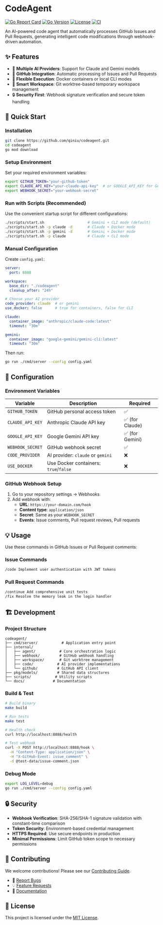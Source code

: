 # CodeAgent

[![Go Report Card](https://goreportcard.com/badge/github.com/qiniu/codeagent)](https://goreportcard.com/report/github.com/qiniu/codeagent)
[![Go Version](https://img.shields.io/github/go-mod/go-version/qiniu/codeagent)](https://go.dev/)
[![License](https://img.shields.io/badge/License-MIT-blue.svg)](LICENSE)
[![CI](https://github.com/qiniu/codeagent/workflows/CI/badge.svg)](https://github.com/qiniu/codeagent/actions)

An AI-powered code agent that automatically processes GitHub Issues and Pull Requests, generating intelligent code modifications through webhook-driven automation.

## ✨ Features

- 🤖 **Multiple AI Providers**: Support for Claude and Gemini models
- 🔄 **GitHub Integration**: Automatic processing of Issues and Pull Requests
- 🐳 **Flexible Execution**: Docker containers or local CLI modes
- 📁 **Smart Workspace**: Git worktree-based temporary workspace management
- 🔒 **Security First**: Webhook signature verification and secure token handling

## 🚀 Quick Start

### Installation

```bash
git clone https://github.com/qiniu/codeagent.git
cd codeagent
go mod download
```

### Setup Environment

Set your required environment variables:

```bash
export GITHUB_TOKEN="your-github-token"
export CLAUDE_API_KEY="your-claude-api-key"  # or GOOGLE_API_KEY for Gemini
export WEBHOOK_SECRET="your-webhook-secret"
```

### Run with Scripts (Recommended)

Use the convenient startup script for different configurations:

```bash
./scripts/start.sh                    # Gemini + CLI mode (default)
./scripts/start.sh -p claude -d       # Claude + Docker mode
./scripts/start.sh -p gemini -d       # Gemini + Docker mode
./scripts/start.sh -p claude          # Claude + CLI mode
```

### Manual Configuration

Create `config.yaml`:

```yaml
server:
  port: 8888

workspace:
  base_dir: "./codeagent"
  cleanup_after: "24h"

# Choose your AI provider
code_provider: claude  # or gemini
use_docker: false      # true for containers, false for CLI

claude:
  container_image: "anthropic/claude-code:latest"
  timeout: "30m"

gemini:
  container_image: "google-gemini/gemini-cli:latest" 
  timeout: "30m"
```

Then run:

```bash
go run ./cmd/server --config config.yaml
```

## 🔧 Configuration

### Environment Variables

| Variable | Description | Required |
|----------|-------------|----------|
| `GITHUB_TOKEN` | GitHub personal access token | ✅ |
| `CLAUDE_API_KEY` | Anthropic Claude API key | ✅ (for Claude) |
| `GOOGLE_API_KEY` | Google Gemini API key | ✅ (for Gemini) |
| `WEBHOOK_SECRET` | GitHub webhook secret | ✅ |
| `CODE_PROVIDER` | AI provider: `claude` or `gemini` | ❌ |
| `USE_DOCKER` | Use Docker containers: `true`/`false` | ❌ |

### GitHub Webhook Setup

1. Go to your repository settings → Webhooks
2. Add webhook with:
   - **URL**: `https://your-domain.com/hook`
   - **Content type**: `application/json`
   - **Secret**: Same as your `WEBHOOK_SECRET`
   - **Events**: Issue comments, Pull request reviews, Pull requests

## 💡 Usage

Use these commands in GitHub Issues or Pull Request comments:

### Issue Commands
```bash
/code Implement user authentication with JWT tokens
```

### Pull Request Commands
```bash
/continue Add comprehensive unit tests
/fix Resolve the memory leak in the login handler
```

## 🏗️ Development

### Project Structure

```
codeagent/
├── cmd/server/           # Application entry point
├── internal/
│   ├── agent/           # Core orchestration logic
│   ├── webhook/         # GitHub webhook handling
│   ├── workspace/       # Git worktree management
│   ├── code/           # AI provider implementations
│   └── github/         # GitHub API client
├── pkg/models/         # Shared data structures
├── scripts/           # Utility scripts
└── docs/             # Documentation
```

### Build & Test

```bash
# Build binary
make build

# Run tests
make test

# Health check
curl http://localhost:8888/health

# Test webhook
curl -X POST http://localhost:8888/hook \
  -H "Content-Type: application/json" \
  -H "X-GitHub-Event: issue_comment" \
  -d @test-data/issue-comment.json
```

### Debug Mode

```bash
export LOG_LEVEL=debug
go run ./cmd/server --config config.yaml
```

## 🔒 Security

- **Webhook Verification**: SHA-256/SHA-1 signature validation with constant-time comparison
- **Token Security**: Environment-based credential management
- **HTTPS Required**: Use secure endpoints in production
- **Minimal Permissions**: Limit GitHub token scope to necessary permissions

## 🤝 Contributing

We welcome contributions! Please see our [Contributing Guide](CONTRIBUTING.md).

- 🐛 [Report Bugs](https://github.com/qiniu/codeagent/issues/new?template=bug_report.md)
- 💡 [Feature Requests](https://github.com/qiniu/codeagent/issues/new?template=feature_request.md)
- 📝 [Documentation](https://github.com/qiniu/codeagent/issues/new?template=documentation.md)

## 📄 License

This project is licensed under the [MIT License](LICENSE).
